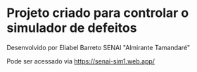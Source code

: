 # Projeto criado para controlar o simulador de defeitos

Desenvolvido por Eliabel Barreto
SENAI "Almirante Tamandaré"

Pode ser acessado via https://senai-sim1.web.app/